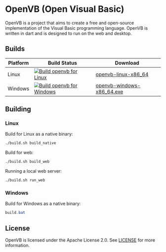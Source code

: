 # OpenVB (Open Visual Basic)
OpenVB is a project that aims to create a free and open-source implementation of the Visual Basic programming language. OpenVB is written in dart and is designed to run on the web and desktop.

## Builds

| Platform | Build Status | Download |
|----------|--------------|----------|
| Linux    | [![Build openvb for Linux](https://github.com/pptos-org/openvb/actions/workflows/build_linux.yml/badge.svg)](https://github.com/pptos-org/openvb/actions/workflows/build_linux.yml) | [openvb-linux-x86_64](https://github.com/pptos-org/openvb/releases/download/alpha/openvb-linux-x86_64) |
| Windows  | [![Build openvb for Windows](https://github.com/pptos-org/openvb/actions/workflows/build_windows.yml/badge.svg)](https://github.com/pptos-org/openvb/actions/workflows/build_windows.yml) | [openvb-windows-x86_64.exe](https://github.com/pptos-org/openvb/releases/download/alpha/openvb-windows-x86_64.exe) |

## Building

### Linux

Build for Linux as a native binary:

```sh
./build.sh build_native
```

Build for web:

```sh
./build.sh build_web
```

Running a local web server:

```sh
./build.sh run_web
```

### Windows

Build for Windows as a native binary:

```powershell
build.bat
```

## License

OpenVB is licensed under the Apache License 2.0. See [LICENSE](LICENSE) for more information.
